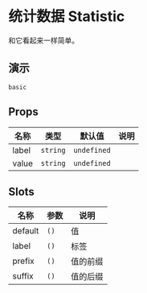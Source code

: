 # 统计数据 Statistic

和它看起来一样简单。

## 演示

```demo
basic
```

## Props

| 名称  | 类型     | 默认值      | 说明 |
| ----- | -------- | ----------- | ---- |
| label | `string` | `undefined` |      |
| value | `string` | `undefined` |      |

## Slots

| 名称    | 参数 | 说明     |
| ------- | ---- | -------- |
| default | `()` | 值       |
| label   | `()` | 标签     |
| prefix  | `()` | 值的前缀 |
| suffix  | `()` | 值的后缀 |
